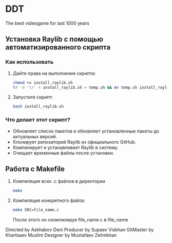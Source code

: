 # DDT
The best videogame for last 1000 years

## Установка Raylib с помощью автоматизированного скрипта


### Как использовать


1. Дайте права на выполнение скрипта:
    ```bash
    chmod +x install_raylib.sh
    tr -d '\r' < install_raylib.sh > temp.sh && mv temp.sh install_raylib.sh 
    ```

2. Запустите скрипт:
    ```bash
    bash install_raylib.sh
    ```

### Что делает этот скрипт?

- Обновляет список пакетов и обновляет установленные пакеты до актуальных версий.
- Клонирует репозиторий Raylib из официального GitHub.
- Компилирует и устанавливает Raylib в систему.
- Очищает временные файлы после установки.


## Работа с Makefile

1.  Компиляция всех .c файлов в директории
    ```bash
    make
    ```

2.  Компиляция конкретного файла:
    ```bash
    make SRC=file_name.c
    ```
    После этого он скомпилируе file_name.c в file_name
    

Directed by Askhabov Deni
Producer by Supaev Viskhan
GitMaster by Khartsaev Muslim 
Designer by Mustafaev Zelimkhan 
